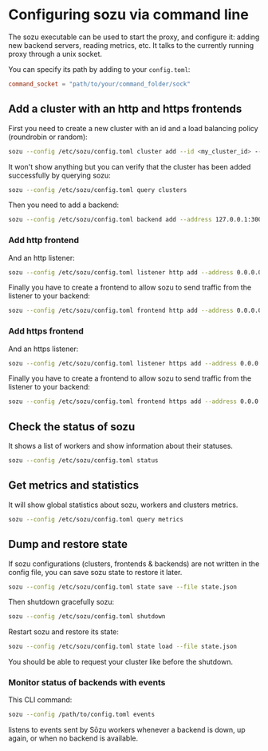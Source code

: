 # Configuring sozu via command line

The sozu executable can be used to start the proxy, and configure it: adding new backend servers, reading metrics, etc.
It talks to the currently running proxy through a unix socket.

You can specify its path by adding to your `config.toml`:

```toml
command_socket = "path/to/your/command_folder/sock"
```

## Add a cluster with an http and https frontends

First you need to create a new cluster with an id and a load balancing policy (roundrobin or random):

```bash
sozu --config /etc/sozu/config.toml cluster add --id <my_cluster_id> --load-balancing-policy roundrobin
```

It won't show anything but you can verify that the cluster has been added successfully by querying sozu:

```bash
sozu --config /etc/sozu/config.toml query clusters
```

Then you need to add a backend:

```bash
sozu --config /etc/sozu/config.toml backend add --address 127.0.0.1:3000 --backend-id <my_backend_id> --id <my_cluster_id>
```

### Add http frontend

And an http listener:

```bash
sozu --config /etc/sozu/config.toml listener http add --address 0.0.0.0:80 --tls-versions TLSv1.2 --tls-cipher-list ECDHE-ECDSA-AES256-GCM-SHA384 --tls-cipher-suites TLS_AES_256_GCM_SHA384 --tls-signature-algorithms ECDSA+SHA512 --tls-groups-list x25519 --expect-proxy
```

Finally you have to create a frontend to allow sozu to send traffic from the listener to your backend:

```bash
sozu --config /etc/sozu/config.toml frontend http add --address 0.0.0.0:80 --hostname <my_cluster_hostname> id <my_cluster_id>
```

### Add https frontend

And an https listener:

```bash
sozu --config /etc/sozu/config.toml listener https add --address 0.0.0.0:443
```

Finally you have to create a frontend to allow sozu to send traffic from the listener to your backend:

```bash
sozu --config /etc/sozu/config.toml frontend https add --address 0.0.0.0:443 --hostname <my_cluster_hostname> id <my_cluster_id>
```

## Check the status of sozu

It shows a list of workers and show information about their statuses.

```bash
sozu --config /etc/sozu/config.toml status
```

## Get metrics and statistics

It will show global statistics about sozu, workers and clusters metrics.

```bash
sozu --config /etc/sozu/config.toml query metrics
```

## Dump and restore state

If sozu configurations (clusters, frontends & backends) are not written in the config file, you can save sozu state to restore it later.

```bash
sozu --config /etc/sozu/config.toml state save --file state.json
```

Then shutdown gracefully sozu:

```bash
sozu --config /etc/sozu/config.toml shutdown
```

Restart sozu and restore its state:

```bash
sozu --config /etc/sozu/config.toml state load --file state.json
```

You should be able to request your cluster like before the shutdown.

### Monitor status of backends with events

This CLI command:

```bash
sozu --config /path/to/config.toml events
```

listens to events sent by Sōzu workers whenever a backend is down, up again,
or when no backend is available.
